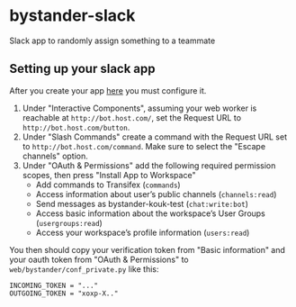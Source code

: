 # bystander-slack
Slack app to randomly assign something to a teammate

## Setting up your slack app

After you create your app [here](https://api.slack.com/apps?new_app=1) you must configure it.

1. Under "Interactive Components", assuming your web worker is reachable at `http://bot.host.com/`, set the Request URL to `http://bot.host.com/button`.
2. Under "Slash Commands" create a command with the Request URL set to `http://bot.host.com/command`. Make sure to select the "Escape channels" option.
3. Under "OAuth & Permissions" add the following required permission scopes, then press "Install App to Workspace"
    * Add commands to Transifex (`commands`)
    * Access information about user’s public channels (`channels:read`)
    * Send messages as bystander-kouk-test (`chat:write:bot`)
    * Access basic information about the workspace’s User Groups (`usergroups:read`)
    * Access your workspace’s profile information (`users:read`)

You then should copy your verification token from "Basic information" and your oauth
token from "OAuth & Permissions" to `web/bystander/conf_private.py` like this:

```
INCOMING_TOKEN = "..."
OUTGOING_TOKEN = "xoxp-X.."
```
